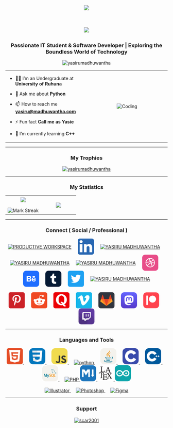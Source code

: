 <p align="center" ><img  src = "https://github.com/7oSkaaa/7oSkaaa/blob/main/Images/about_me.gif?raw=true" width = 100px></p>

<h1 align="center">
<img src="https://readme-typing-svg.herokuapp.com/?font=Righteous&size=35&center=true&vCenter=true&width=500&height=70&duration=4000&lines=Hi+There!+👋;+I'm+YASIRU+MADHUWANTHA!;" />
</h1>

<h3 align="center">Passionate IT Student & Software Developer | Exploring the Boundless World of Technology</h3>

<p align="center"> <img src="https://komarev.com/ghpvc/?username=yasirumadhuwantha&label=Profile%20views&color=0e75b6&style=flat" alt="yasirumadhuwantha" /> </p>

<table align="center">
<tr border="none">

<td width="50%" align="left">

- 🧑‍🎓 I’m an Undergraduate at **University of Ruhuna**

- 💬 Ask me about **Python**

- 📫 How to reach me **yasiru@madhuwantha.com**
  
- ⚡ Fun fact **Call me as Yasie**

- 🌱 I’m currently learning **C++**

</td>

<td width="50%" align="center">
<img align="center" alt="Coding" width="450" src="https://repository-images.githubusercontent.com/588181932/e36ec678-7984-4cdd-8e4c-a3932772ff8e">  
</td>

</tr>
</table>

---

<h3 align="center">My Trophies</h3>

<p align="center"> <a href="https://github.com/ryo-ma/github-profile-trophy"><img src="https://github-profile-trophy.vercel.app/?username=yasirumadhuwantha&theme=darkhub" alt="yasirumadhuwantha" /></a> </p>

---

<h3 align="center">My Statistics</h3>

<p align="center">

<table align="center">
<tr border="none">

<td width="50%" align="center">
<img  align="center"  src="https://github-readme-stats.vercel.app/api?username=yasirumadhuwantha&theme=dark&show_icons=true&count_private=true" />
<br></br>
<img  title="Streak Stats" alt="Mark Streak" src="https://github-readme-streak-stats.herokuapp.com/?user=yasirumadhuwantha&theme=dark&hide_border=false" /> 
</td>

<td width="50%" align="center">
<img  align="center"  src="https://github-readme-stats.anuraghazra1.vercel.app/api/top-langs/?username=yasirumadhuwantha&theme=dark&hide_border=false&no-bg=true&no-frame=true&langs_count=10"/>
</td>

</tr>
</table>

---

<h3 align="center">Connect ( Social / Professional )</h3>

<p align="center">
<!-- YouTube -->
<a href="https://www.youtube.com/@productiveworkspace" target="_blank"><img align="center" src="https://static-00.iconduck.com/assets.00/youtube-icon-2048x2048-gedp2icy.png" alt="PRODUCTIVE WORKSPACE" height="50" width="50" title="YouTube"/></a>
&nbsp; &nbsp;
<!-- LinkedIn -->
<a href="https://linkedin.com/in/yasirumadhuwantha" target="_blank"><img align="center" src="https://github.com/yasirumadhuwantha/icons/blob/de0c93e12cdb71f4941addd6b8303bafc515804a/YASIRU%20MADHUWANTHA/Social%20Media/LinkedIn.svg" alt="YASIRU MADHUWANTHA" height="50" width="50" title="LinkedIn"/></a>
&nbsp; &nbsp;
<!-- Stack Overflow -->
<a href="https://stackoverflow.com/users/28880215/yasirumadhuwantha" target="_blank"><img align="center" src="https://github.com/yasirumadhuwantha/icons/blob/59059d9d1a2c092696dc66e00931cc1181a4ce1f/icons/StackOverflow-Dark.svg" alt="YASIRU MADHUWANTHA" height="50" width="50" title="Stack Overflow"/></a>
&nbsp; &nbsp;
<!-- Facebook -->
<a href="https://www.facebook.com/wgyasiru" target="_blank"><img align="center" src="https://raw.githubusercontent.com/rahuldkjain/github-profile-readme-generator/master/src/images/icons/Social/facebook.svg" alt="YASIRU MADHUWANTHA" height="50" width="50" title="Facebook"/></a>
&nbsp; &nbsp;
<!-- Instagram -->
<a href="https://www.instagram.com/yasiru.madhuwantha" target="_blank"><img align="center" src="https://www.edigitalagency.com.au/wp-content/uploads/new-Instagram-icon-png-full-colour.png" alt="YASIRU MADHUWANTHA" height="50" width="50" title="Instagram"/></a>
&nbsp; &nbsp;
<!-- Dribbble -->
<a href="https://dribbble.com/yasirumadhuwantha" target="_blank"><img align="center" src="https://github.com/yasirumadhuwantha/icons/blob/d5e3dbcf8293fafbf18029412108fcbc409b43bc/YASIRU%20MADHUWANTHA/Social%20Media/Dribbble.svg" alt="YASIRU MADHUWANTHA" height="50" width="50" title="Dribbble"/></a>
&nbsp; &nbsp;
<!-- Behance -->
<a href="https://www.behance.net/yasirumadhuwantha" target="_blank"><img align="center" src="https://github.com/yasirumadhuwantha/icons/blob/d5e3dbcf8293fafbf18029412108fcbc409b43bc/YASIRU%20MADHUWANTHA/Social%20Media/Behance.svg" alt="YASIRU MADHUWANTHA" height="50" width="50" title="Behance"/></a>
&nbsp; &nbsp;
<!-- Tumblr -->
<a href="https://www.tumblr.com/wgyasiru" target="_blank"><img align="center" src="https://github.com/yasirumadhuwantha/icons/blob/d5e3dbcf8293fafbf18029412108fcbc409b43bc/YASIRU%20MADHUWANTHA/Social%20Media/Tumblr.svg" alt="YASIRU MADHUWANTHA" height="50" width="50" title="Tumblr"/></a>
&nbsp; &nbsp;
<!-- Twitter -->
<a href="https://www.x.com/yasziru" target="_blank"><img align="center" src="https://github.com/yasirumadhuwantha/icons/blob/d5e3dbcf8293fafbf18029412108fcbc409b43bc/YASIRU%20MADHUWANTHA/Social%20Media/Twitter.svg" alt="YASIRU MADHUWANTHA" height="50" width="50" title="Twitter"/></a>
&nbsp; &nbsp;
<!-- Deviantart -->
<a href="https://www.deviantart.com/yasirumadhuwantha" target="_blank"><img align="center" src="https://github.com/yasirumadhuwantha/icons/blob/e508e03f1066ca0af0649e42fe36927392ed8f42/YASIRU%20MADHUWANTHA/Social%20Media/Deviantart.svg" alt="YASIRU MADHUWANTHA" height="50" width="50" title="Deviantart"/></a>
</br>
</br>
<!-- Pinterest -->
<a href="https://www.pinterest.com/yasiru_madhuwantha" target="_blank"><img align="center" src="https://github.com/yasirumadhuwantha/icons/blob/e508e03f1066ca0af0649e42fe36927392ed8f42/YASIRU%20MADHUWANTHA/Social%20Media/Pinterest.svg" alt="YASIRU MADHUWANTHA" height="50" width="50" title="Pinterest"/></a>
&nbsp; &nbsp;
<!-- Reddit -->
<a href="https://www.reddit.com/user/yasirumadhuwantha" target="_blank"><img align="center" src="https://github.com/yasirumadhuwantha/icons/blob/e508e03f1066ca0af0649e42fe36927392ed8f42/YASIRU%20MADHUWANTHA/Social%20Media/Reddit.svg" alt="YASIRU MADHUWANTHA" height="50" width="50" title="Reddit"/></a>
&nbsp; &nbsp;
<!-- Quora -->
<a href="https://www.quora.com/profile/YASIRU-MADHUWANTHA-3" target="_blank"><img align="center" src="https://github.com/yasirumadhuwantha/icons/blob/4e02540fecee2ff098005db344b0d02374a3ec42/YASIRU%20MADHUWANTHA/Social%20Media/Quora.svg" alt="YASIRU MADHUWANTHA" height="50" width="50" title="Quora"/></a>
&nbsp; &nbsp;
<!-- Vimeo -->
<a href="https://www.vimeo.com/yasirumadhuwantha" target="_blank"><img align="center" src="https://github.com/yasirumadhuwantha/icons/blob/297b93b60a85cc76574e95871de260b23e42171c/YASIRU%20MADHUWANTHA/Social%20Media/Vimeo.svg" alt="YASIRU MADHUWANTHA" height="50" width="50" title="Vimeo"/></a>
&nbsp; &nbsp;
<!-- Gitlab -->
<a href="https://gitlab.com/yasirumadhuwantha" target="_blank"><img align="center" src="https://github.com/yasirumadhuwantha/icons/blob/297b93b60a85cc76574e95871de260b23e42171c/YASIRU%20MADHUWANTHA/Social%20Media/Gitlab.svg" alt="YASIRU MADHUWANTHA" height="50" width="50" title="Gitlab"/></a>
&nbsp; &nbsp;
<!-- Mastodon -->
<a href="https://expressional.social/@yasirumadhuwantha" target="_blank"><img align="center" src="https://github.com/yasirumadhuwantha/icons/blob/297b93b60a85cc76574e95871de260b23e42171c/YASIRU%20MADHUWANTHA/Social%20Media/Mastodon.svg" alt="YASIRU MADHUWANTHA" height="50" width="50" title="Mastodon"/></a>
&nbsp; &nbsp;
<!-- Patreon -->
<a href="https://patreon.com/YASIRUMADHUWANTHA" target="_blank"><img align="center" src="https://github.com/yasirumadhuwantha/icons/blob/297b93b60a85cc76574e95871de260b23e42171c/YASIRU%20MADHUWANTHA/Social%20Media/Patreon.svg" alt="YASIRU MADHUWANTHA" height="50" width="50" title="Patreon"/></a>
&nbsp; &nbsp;
<!-- Twitch -->
<a href="https://www.twitch.tv/yasirumadhuwantha" target="_blank"><img align="center" src="https://github.com/yasirumadhuwantha/icons/blob/7fd709cb21cfd56b9faefb8fadd517fcf30154fa/YASIRU%20MADHUWANTHA/Social%20Media/Twitch%20x1.svg" alt="YASIRU MADHUWANTHA" height="50" width="50" title="Twitch"/></a>
</p>

---

<h3 align="center">Languages and Tools</h3>

<p align="center">
<!-- HTML 5 -->
<a href="https://www.w3.org/html/" target="_blank" rel="noreferrer"> <img src="https://github.com/yasirumadhuwantha/icons/blob/5c197956fd0bc1bc7a8d90b4d2b6da0f4e805cba/YASIRU%20MADHUWANTHA/Programming%20Languages/HTML%205.svg" alt="HTML5" width="50" height="50" title="HTML 5"/> </a>
&nbsp; &nbsp;
<!-- CSS 3 -->
<a href="https://www.w3schools.com/css/" target="_blank" rel="noreferrer"> <img src="https://github.com/tandpfun/skill-icons/blob/main/icons/CSS.svg" alt="CSS3" width="50" height="50" title="CSS 3"/> </a>
&nbsp; &nbsp;
<!-- JavaScript ( JS ) -->
<a href="https://developer.mozilla.org/en-US/docs/Web/JavaScript" target="_blank" rel="noreferrer"> <img src="https://github.com/tandpfun/skill-icons/blob/main/icons/JavaScript.svg" alt="javascript" width="50" height="50" title="JavaScript ( JS )"/> </a>
&nbsp; &nbsp;
<!-- Python -->
<a href="https://www.python.org" target="_blank" rel="noreferrer"> <img src="https://github.com/Scar1109/skill-icons/blob/main/icons/Python-Light.svg" alt="python" width="50" height="50" title="Python"/> </a>
&nbsp; &nbsp;
<!-- Java -->
<a href="https://www.java.com" target="_blank" rel="noreferrer"> <img src="https://github.com/tandpfun/skill-icons/blob/main/icons/Java-Light.svg" alt="Java" width="50" height="50" title="Java"/> </a>
&nbsp; &nbsp;
<!-- C -->
<a href="https://www.cprogramming.com/" target="_blank" rel="noreferrer"> <img src="https://github.com/tandpfun/skill-icons/blob/main/icons/C.svg" alt="C" width="50" height="50" title="C"/> </a>
&nbsp; &nbsp;
<!-- C++ -->
<a href="https://www.w3schools.com/cpp/" target="_blank" rel="noreferrer"> <img src="https://github.com/tandpfun/skill-icons/blob/main/icons/CPP.svg" alt="C++" width="50" height="50" title="C++"/> </a>
&nbsp; &nbsp;
<!-- MySQL -->
<a href="https://www.mysql.com/" target="_blank" rel="noreferrer"> <img src="https://github.com/tandpfun/skill-icons/blob/main/icons/MySQL-Light.svg" alt="MySQL" width="50" height="50" title="MySQL"/> </a>
&nbsp; &nbsp;
<!-- PHP -->
<a href="https://www.php.net" target="_blank" rel="noreferrer"> <img src="https://github.com/Scar1109/skill-icons/blob/Scar1109/icons/PHP-Light.svg" alt="PHP" width="50" height="50" title="PHP"/> </a>
<!-- Markdown -->
<a href="https://www.markdownguide.org" target="_blank" rel="noreferrer"> <img src="https://github.com/yasirumadhuwantha/icons/blob/ed118509497be2281085d36e772b3bcc0f60bb2e/YASIRU%20MADHUWANTHA/Programming%20Languages/Markdown.svg" alt="PHP" width="50" height="50" title="Markdown"/> </a>
<!-- LaTeX -->
<a href="https://www.latex-project.org" target="_blank" rel="noreferrer"> <img src="https://github.com/yasirumadhuwantha/icons/blob/ed118509497be2281085d36e772b3bcc0f60bb2e/YASIRU%20MADHUWANTHA/Programming%20Languages/LaTeX.svg" alt="PHP" width="50" height="50" title="LaTeX"/> </a>
<!-- Arduino -->
<a href="https://www.arduino.cc" target="_blank" rel="noreferrer"> <img src="https://github.com/yasirumadhuwantha/icons/blob/ed118509497be2281085d36e772b3bcc0f60bb2e/YASIRU%20MADHUWANTHA/Programming%20Languages/Arduino.svg" alt="PHP" width="50" height="50" title="Arduino"/> </a>
</br>
</br>
<!-- Adobe Illustrator -->
<a href="https://www.illustrator.com/en" target="_blank" rel="noreferrer"> <img src="https://github.com/Scar1109/skill-icons/blob/Scar1109/icons/Illustrator.svg" alt="Illustrator" width="50" height="50" title="Adobe Illustrator"/> </a>
&nbsp; &nbsp;
<!-- Adobe Photoshop -->
<a href="https://www.photoshop.com/en" target="_blank" rel="noreferrer"> <img src="https://github.com/Scar1109/skill-icons/blob/Scar1109/icons/Photoshop.svg" alt="Photoshop" width="50" height="50" title="Adobe Photoshop"/> </a>
&nbsp; &nbsp;
<!-- Figma -->
<a href="https://www.figma.com/" target="_blank" rel="noreferrer"> <img src="https://github.com/Scar1109/skill-icons/blob/main/icons/Figma-Light.svg" alt="Figma" width="50" height="50" title="Figma"/> </a>
</p>

---

<h3 align="center">Support</h3>

<p align="center">
<a href="https://www.buymeacoffee.com/yasiru"> <img align="center" src="https://cdn.buymeacoffee.com/buttons/v2/default-yellow.png" height="50" width="210" alt="scar2001" /></a>
</p>

